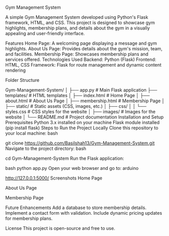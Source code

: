 Gym Management System

A simple Gym Management System developed using Python's Flask framework, HTML, and CSS. This project is designed to showcase gym highlights, membership plans, and details about the gym in a visually appealing and user-friendly interface.

Features
Home Page: A welcoming page displaying a message and gym highlights.
About Us Page: Provides details about the gym's mission, team, and facilities.
Membership Page: Showcases membership plans and services offered.
Technologies Used
Backend: Python (Flask)
Frontend: HTML, CSS
Framework: Flask for route management and dynamic content rendering

Folder Structure

Gym-Management-System/
│
├── app.py               # Main Flask application
├── templates/           # HTML templates
│   ├── index.html       # Home Page
│   ├── about.html       # About Us Page
│   ├── membership.html  # Membership Page
│
├── static/              # Static assets (CSS, images, etc.)
│   ├── css/
│   │   └── styles.css   # CSS styles for the website
│   ├── images/          # Images for the website
│
└── README.md            # Project documentation
Installation and Setup
Prerequisites
Python 3.x installed on your machine
Flask module installed (pip install flask)
Steps to Run the Project Locally
Clone this repository to your local machine:
bash

git clone https://github.com/Basilshah13/Gym-Management-System.git
Navigate to the project directory:
bash

cd Gym-Management-System
Run the Flask application:

bash
python app.py
Open your web browser and go to:
arduino

http://127.0.0.1:5000/
Screenshots
Home Page

About Us Page

Membership Page

Future Enhancements
Add a database to store membership details.
Implement a contact form with validation.
Include dynamic pricing updates for membership plans.

License
This project is open-source and free to use.